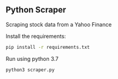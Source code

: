## Python Scraper
Scraping stock data from a Yahoo Finance

Install the requirements:
 ```bash
pip install -r requirements.txt
```
Run using python 3.7
 ```bash
python3 scraper.py
```

